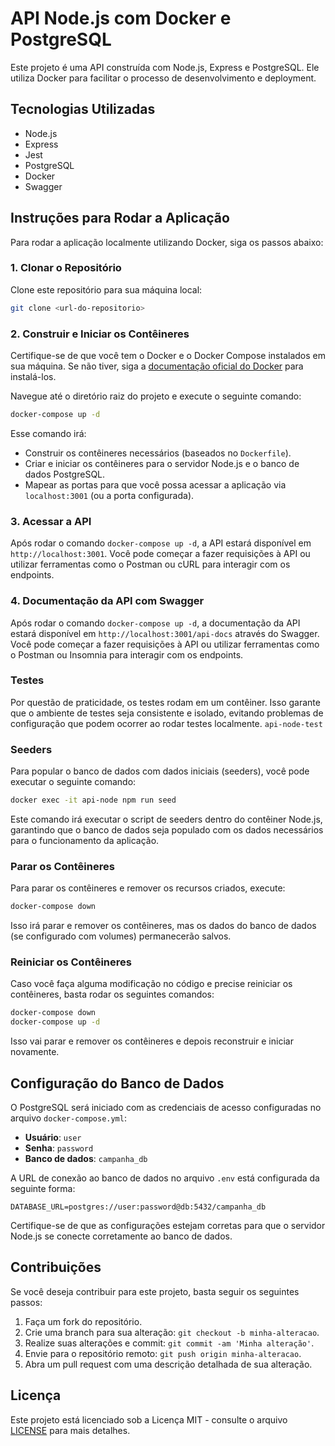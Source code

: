 
# API Node.js com Docker e PostgreSQL

Este projeto é uma API construída com Node.js, Express e PostgreSQL. Ele utiliza Docker para facilitar o processo de desenvolvimento e deployment.

## Tecnologias Utilizadas

- Node.js
- Express
- Jest
- PostgreSQL
- Docker
- Swagger

## Instruções para Rodar a Aplicação

Para rodar a aplicação localmente utilizando Docker, siga os passos abaixo:

### 1. Clonar o Repositório

Clone este repositório para sua máquina local:

```bash
git clone <url-do-repositorio>
```

### 2. Construir e Iniciar os Contêineres

Certifique-se de que você tem o Docker e o Docker Compose instalados em sua máquina. Se não tiver, siga a [documentação oficial do Docker](https://docs.docker.com/get-docker/) para instalá-los.

Navegue até o diretório raiz do projeto e execute o seguinte comando:

```bash
docker-compose up -d
```

Esse comando irá:

- Construir os contêineres necessários (baseados no `Dockerfile`).
- Criar e iniciar os contêineres para o servidor Node.js e o banco de dados PostgreSQL.
- Mapear as portas para que você possa acessar a aplicação via `localhost:3001` (ou a porta configurada).

### 3. Acessar a API

Após rodar o comando `docker-compose up -d`, a API estará disponível em `http://localhost:3001`. Você pode começar a fazer requisições à API ou utilizar ferramentas como o Postman ou cURL para interagir com os endpoints.

### 4. Documentação da API com Swagger

Após rodar o comando `docker-compose up -d`, a documentação da API estará disponível em `http://localhost:3001/api-docs` através do Swagger. Você pode começar a fazer requisições à API ou utilizar ferramentas como o Postman ou Insomnia para interagir com os endpoints.

### Testes

Por questão de praticidade, os testes rodam em um contêiner. Isso garante que o ambiente de testes seja consistente e isolado, evitando problemas de configuração que podem ocorrer ao rodar testes localmente. `api-node-test`

### Seeders

Para popular o banco de dados com dados iniciais (seeders), você pode executar o seguinte comando:

```bash
docker exec -it api-node npm run seed
```

Este comando irá executar o script de seeders dentro do contêiner Node.js, garantindo que o banco de dados seja populado com os dados necessários para o funcionamento da aplicação.


### Parar os Contêineres

Para parar os contêineres e remover os recursos criados, execute:

```bash
docker-compose down
```

Isso irá parar e remover os contêineres, mas os dados do banco de dados (se configurado com volumes) permanecerão salvos.

### Reiniciar os Contêineres

Caso você faça alguma modificação no código e precise reiniciar os contêineres, basta rodar os seguintes comandos:

```bash
docker-compose down
docker-compose up -d
```

Isso vai parar e remover os contêineres e depois reconstruir e iniciar novamente.

## Configuração do Banco de Dados

O PostgreSQL será iniciado com as credenciais de acesso configuradas no arquivo `docker-compose.yml`:

- **Usuário**: `user`
- **Senha**: `password`
- **Banco de dados**: `campanha_db`

A URL de conexão ao banco de dados no arquivo `.env` está configurada da seguinte forma:

```
DATABASE_URL=postgres://user:password@db:5432/campanha_db
```

Certifique-se de que as configurações estejam corretas para que o servidor Node.js se conecte corretamente ao banco de dados.

## Contribuições

Se você deseja contribuir para este projeto, basta seguir os seguintes passos:

1. Faça um fork do repositório.
2. Crie uma branch para sua alteração: `git checkout -b minha-alteracao`.
3. Realize suas alterações e commit: `git commit -am 'Minha alteração'`.
4. Envie para o repositório remoto: `git push origin minha-alteracao`.
5. Abra um pull request com uma descrição detalhada de sua alteração.

## Licença

Este projeto está licenciado sob a Licença MIT - consulte o arquivo [LICENSE](LICENSE) para mais detalhes.
